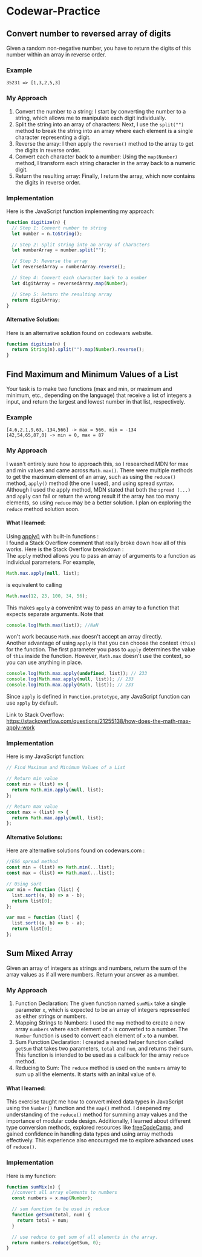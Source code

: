 # Codewar-Practice

## Convert number to reversed array of digits

Given a random non-negative number, you have to return the digits of this number within an array in reverse order.

### Example

```
35231 => [1,3,2,5,3]
```

### My Approach

1. Convert the number to a string: I start by converting the number to a string, which allows me to manipulate each digit individually.
2. Split the string into an array of characters: Next, I use the `split("")` method to break the string into an array where each element is a single character representing a digit.
3. Reverse the array: I then apply the `reverse()` method to the array to get the digits in reverse order.
4. Convert each character back to a number: Using the `map(Number)` method, I transform each string character in the array back to a numeric digit.
5. Return the resulting array: Finally, I return the array, which now contains the digits in reverse order.

### Implementation

Here is the JavaScript function implementing my approach:

```js
function digitize(n) {
  // Step 1: Convert number to string
  let number = n.toString();

  // Step 2: Split string into an array of characters
  let numberArray = number.split("");

  // Step 3: Reverse the array
  let reversedArray = numberArray.reverse();

  // Step 4: Convert each character back to a number
  let digitArray = reversedArray.map(Number);

  // Step 5: Return the resulting array
  return digitArray;
}
```

#### Alternative Solution:

Here is an alternative solution found on codewars website.

```js
function digitize(n) {
  return String(n).split("").map(Number).reverse();
}
```

## Find Maximum and Minimum Values of a List

Your task is to make two functions (max and min, or maximum and minimum, etc., depending on the language) that receive a list of integers a input, and return the largest and lowest number in that list, respectively.

### Example

```
[4,6,2,1,9,63,-134,566] -> max = 566, min = -134
[42,54,65,87,0] -> min = 0, max = 87
```

### My Approach

I wasn't entirely sure how to approach this, so I researched MDN for max and min values and came across `Math.max()`. There were multiple methods to get the maximum element of an array, such as using the `reduce()` method, `apply()` method (the one I used), and using spread syntax. Although I used the apply method, MDN stated that both the `spread (...)` and `apply` can fail or return the wrong result if the array has too many elements, so using `reduce` may be a better solution. I plan on exploring the `reduce` method solution soon.

#### What I learned:

Using <a href="https://developer.mozilla.org/en-US/docs/Web/JavaScript/Reference/Global_Objects/Function/apply#using_apply_and_built-in_functions">apply()</a> with built-in functions :  
I found a Stack Overflow comment that really broke down how all of this works. Here is the Stack Overflow breakdown :  
The `apply` method allows you to pass an array of arguments to a function as individual parameters. For example,

```js
Math.max.apply(null, list);
```

is equivalent to calling

```js
Math.max(12, 23, 100, 34, 56);
```

This makes `apply` a convenitnt way to pass an array to a function that expects separate arguments. Note that

```js
console.log(Math.max(list)); //NaN
```

won't work because `Math.max` doesn't accept an array directly.  
Another advantage of using `apply` is that you can choose the context `(this)` for the function. The first parameter you pass to `apply` determines the value of `this` inside the function. However, `Math.max` doesn't use the context, so you can use anything in place.

```js
console.log(Math.max.apply(undefined, list)); // 233
console.log(Math.max.apply(null, list)); // 233
console.log(Math.max.apply(Math, list)); // 233
```

Since `apply` is defined in `Function.prototype`, any JavaScript function can use `apply` by default.

Link to Stack Overflow: https://stackoverflow.com/questions/21255138/how-does-the-math-max-apply-work

### Implementation

Here is my JavaScript function:

```js
// Find Maximum and Minimum Values of a List

// Return min value
const min = (list) => {
  return Math.min.apply(null, list);
};

// Return max value
const max = (list) => {
  return Math.max.apply(null, list);
};
```

#### Alternative Solutions:

Here are alternative solutions found on codewars.com :

```js
//ES6 spread method
const min = (list) => Math.min(...list);
const max = (list) => Math.max(...list);

// Using sort
var min = function (list) {
  list.sort((a, b) => a - b);
  return list[0];
};

var max = function (list) {
  list.sort((a, b) => b - a);
  return list[0];
};
```

## Sum Mixed Array

Given an array of integers as strings and numbers, return the sum of the array values as if all were numbers. Return your answer as a number.

### My Approach

1. Function Declaration: The given function named `sumMix` take a single parameter `x`, which is expected to be an array of integers represented as either strings or numbers.
2. Mapping Strings to Numbers: I used the `map` method to create a new array `numbers` where each element of `x` is converted to a number. The `Number` function is used to convert each element of `x` to a number.
3. Sum Function Declaration: I created a nested helper function called `getSum` that takes two parameters, `total` and `num`, and returns their sum. This function is intended to be used as a callback for the array `reduce` method.
4. Reducing to Sum: The `reduce` method is used on the `numbers` array to sum up all the elements. It starts with an inital value of `0`.

#### What I learned:

This exercise taught me how to convert mixed data types in JavaScript using the `Number()` function and the `map()` method. I deepened my understanding of the `reduce()` method for summing array values and the importance of modular code design. Additionally, I learned about different type conversion methods, explored resources like <a href="https://www.freecodecamp.org/news/how-to-convert-a-string-to-a-number-in-javascript/">freeCodeCamp</a>, and gained confidence in handling data types and using array methods effectively. This experience also encouraged me to explore advanced uses of `reduce()`.

### Implementation

Here is my function:

```js
function sumMix(x) {
  //convert all array elements to numbers
  const numbers = x.map(Number);

  // sum function to be used in reduce
  function getSum(total, num) {
    return total + num;
  }

  // use reduce to get sum of all elements in the array.
  return numbers.reduce(getSum, 0);
}
```
